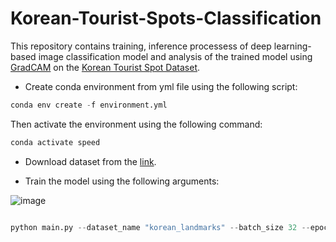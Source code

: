 # Korean-Tourist-Spots-Classification
This repository contains training, inference processess of deep learning-based image classification model and analysis of the trained model using [GradCAM](https://github.com/jacobgil/pytorch-grad-cam) on the [Korean Tourist Spot Dataset](https://github.com/DGU-AI-LAB/Korean-Tourist-Spot-Dataset).

* Create conda environment from yml file using the following script:
```python
conda env create -f environment.yml
```
Then activate the environment using the following command:
```python
conda activate speed
```

* Download dataset from the [link](https://github.com/DGU-AI-LAB/Korean-Tourist-Spot-Dataset).

* Train the model using the following arguments:

![image](https://github.com/bekhzod-olimov/Korean-Tourist-Spots-Classification/assets/50166164/022d11fa-d189-4cdf-ad7d-2eab6e87e118)

```python

python main.py --dataset_name "korean_landmarks" --batch_size 32 --epochs 30

```
